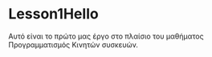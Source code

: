 # Lesson1Hello

Αυτό είναι το πρώτο μας έργο στο πλαίσιο του μαθήματος Προγραμματισμός Κινητών συσκευών.
